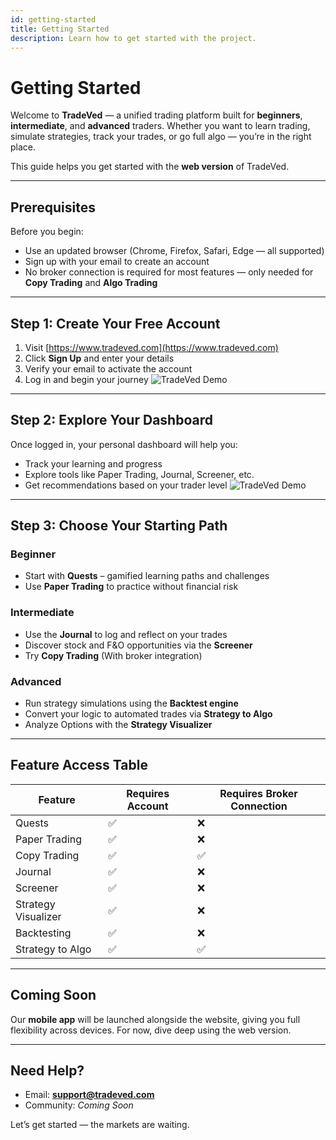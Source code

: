 ```yaml
---
id: getting-started
title: Getting Started
description: Learn how to get started with the project.
---
```


#  Getting Started

Welcome to **TradeVed** — a unified trading platform built for **beginners**, **intermediate**, and **advanced** traders. Whether you want to learn trading, simulate strategies, track your trades, or go full algo — you’re in the right place.

This guide helps you get started with the **web version** of TradeVed.

---

##  Prerequisites

Before you begin:

- Use an updated browser (Chrome, Firefox, Safari, Edge — all supported)
- Sign up with your email to create an account
- No broker connection is required for most features — only needed for **Copy Trading** and **Algo Trading**

---

##  Step 1: Create Your Free Account

1. Visit  [https://www.tradeved.com](https://www.tradeved.com)
2. Click **Sign Up** and enter your details
3. Verify your email to activate the account
4. Log in and begin your journey
![TradeVed Demo](/img/intro.gif)


---

##  Step 2: Explore Your Dashboard

Once logged in, your personal dashboard will help you:

- Track your learning and progress
- Explore tools like Paper Trading, Journal, Screener, etc.
- Get recommendations based on your trader level
![TradeVed Demo](/img/Dashboard.png)


---

##  Step 3: Choose Your Starting Path

### Beginner
- Start with **Quests** – gamified learning paths and challenges
- Use **Paper Trading** to practice without financial risk

###  Intermediate
- Use the **Journal** to log and reflect on your trades
- Discover stock and F&O opportunities via the **Screener**
- Try **Copy Trading** (With broker integration)

###  Advanced
- Run strategy simulations using the **Backtest engine**
- Convert your logic to automated trades via **Strategy to Algo**
- Analyze Options with the **Strategy Visualizer**

---

##  Feature Access Table

| Feature               | Requires Account | Requires Broker Connection |
|----------------------|------------------|-----------------------------|
| Quests               | ✅               | ❌                          |
| Paper Trading        | ✅               | ❌                          |
| Copy Trading         | ✅               | ✅                          |
| Journal              | ✅               | ❌                          |
| Screener             | ✅               | ❌                          |
| Strategy Visualizer  | ✅               | ❌                          |
| Backtesting          | ✅               | ❌                          |
| Strategy to Algo     | ✅               | ✅                          |

---

##  Coming Soon

Our **mobile app** will be launched alongside the website, giving you full flexibility across devices. For now, dive deep using the web version.

---

##  Need Help?

-  Email: **support@tradeved.com**
-  Community: *Coming Soon*

Let’s get started — the markets are waiting. 
